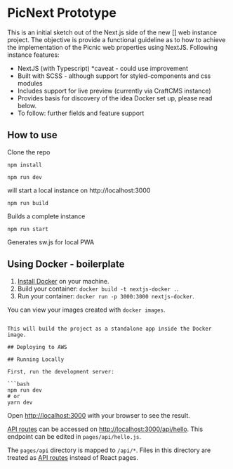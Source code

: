 # PicNext Prototype

This is an initial sketch out of the Next.js side of the new [] web instance project. The objective is provide a functional guideline as to how to achieve the implementation of the Picnic web properties using NextJS. Following instance features: 

- NextJS (with Typescript) *caveat - could use improvement
- Built with SCSS - although support for styled-components and css modules
- Includes support for live preview (currently via CraftCMS instance)
- Provides basis for discovery of the idea Docker set up, please read below.
- To follow: further fields and feature support

## How to use

Clone the repo

```
npm install
```

```
npm run dev 
```
will start a local instance on http://localhost:3000

```
npm run build
```
Builds a complete instance

```
npm run start
```
Generates sw.js for local PWA


## Using Docker - boilerplate

1. [Install Docker](https://docs.docker.com/get-docker/) on your machine.
1. Build your container: `docker build -t nextjs-docker .`.
1. Run your container: `docker run -p 3000:3000 nextjs-docker`.

You can view your images created with `docker images`.

```

This will build the project as a standalone app inside the Docker image.

## Deploying to AWS

## Running Locally

First, run the development server:

```bash
npm run dev
# or
yarn dev
```

Open [http://localhost:3000](http://localhost:3000) with your browser to see the result.

[API routes](https://nextjs.org/docs/api-routes/introduction) can be accessed on [http://localhost:3000/api/hello](http://localhost:3000/api/hello). This endpoint can be edited in `pages/api/hello.js`.

The `pages/api` directory is mapped to `/api/*`. Files in this directory are treated as [API routes](https://nextjs.org/docs/api-routes/introduction) instead of React pages.

